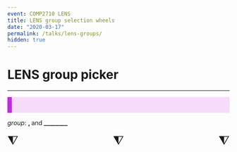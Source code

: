 ```yaml
---
event: COMP2710 LENS
title: LENS group selection wheels
date: "2020-03-17"
permalink: /talks/lens-groups/
hidden: true
---
```


# LENS group picker

<script src='{{ "/assets/js/TweenMax.min.js" | relative_url }}' type="text/javascript"></script>
<script src='{{ "/assets/js/Winwheel.js" | relative_url }}' type="text/javascript"></script>
<script src='{{ "/assets/js/ccc-workshop-wheels.js" | relative_url }}' type="text/javascript"></script>

---

<style>
.wheelIndicator {
  font-size:2em;
  text-align:center;
}

.wheelResult {
  font-size:1.3em;
  background-color: #f5ddfa;
  border-left: 10px solid #be2edd;
  padding: 1em 1em;
  margin: 0;
}
</style>

<p class="wheelResult">

<em>group</em>:
<strong><span class="person1-canvas-result">________</span></strong>,
<strong><span class="person2-canvas-result">________</span></strong> and
<strong><span class="person3-canvas-result">________</span></strong>

</p>

<div style="width:100%; display:flex; justify-content:space-between;">
<div class="wheelIndicator">⧨<div id="person1-canvas"></div></div>
<div class="wheelIndicator">⧨<div id="person2-canvas"></div></div>
<div class="wheelIndicator">⧨<div id="person3-canvas"></div></div>
</div>

<script>
let container = document.getElementsByClassName("slides")[0];
let wheelWidth = parseFloat(window.getComputedStyle(container).width)/7;

let person1 = makeWheel(
  [
    "Will",
    "Guffin",
    "Peter",
    "Cassy",
    "Clare",
    "Chris J",
    "Albert",
    "Chris F",
    "Brent"
  ],
  "person1-canvas",
  wheelWidth);

let person3 = makeWheel(
  [
    "Will",
    "Guffin",
    "Peter",
    "Cassy",
    "Clare",
    "Chris J",
    "Albert",
    "Chris F",
    "Brent"
  ],
  "person3-canvas",
  wheelWidth);

let person2 = makeWheel(
  [
    "Will",
    "Guffin",
    "Peter",
    "Cassy",
    "Clare",
    "Chris J",
    "Albert",
    "Chris F",
    "Brent"
  ],
  "person2-canvas",
  wheelWidth);
</script>
